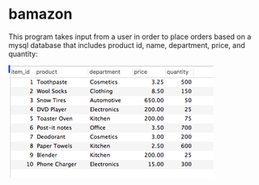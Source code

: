 # bamazon

This program takes input from a user in order to place orders based on a mysql database that includes product id, name, department, price, and quantity:

![alt text](photos/before_order.png "Database before order")
